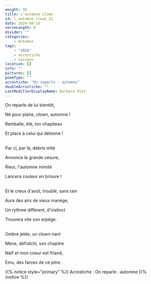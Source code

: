 ```yaml
---
weight: 36
title: L'automne clown
id: l_automne_clown_21
date: 2024-08-18
verseLength: 8
divider: ""
categories:
    - Automne
tags:
    - "2024"
    - acrostiche
    - saisons
location: []
info: ""
pictures: []
poemType: ""
acrostiche: "On reparle : automne"
doubleAcrostiche: ""
LastModifierDisplayName: Barbara Post
---
```


On reparle de lui bientôt,

Né pour plaire, clown, automne !

Remballe, été, ton chapiteau

Et place à celui qui détonne !

 \
Par ci, par là, débris mité

Annonce la grande césure,

Rieur, l'automne inimité

Lancera couleur en brisure !

 \
Et le creux d'août, troublé, sans tain

Aura des airs de vieux manège,

Un rythme différent, d'instinct

Trouvera vite son arpège.

 \
Ombre jetée, un clown riant

Mène, défraîchi, son chapitre

Naïf et mon coeur est friand,

Emu, des farces de ce pitre.


<!-- FM:Snippet:Start data:{"id":"_simpleNotice","fields":[{"name":"content","value":"Acrostiche : On reparle : automne"}]} -->
{{% notice style="primary" %}}
Acrostiche : On reparle : automne
{{% /notice %}}
<!-- FM:Snippet:End -->